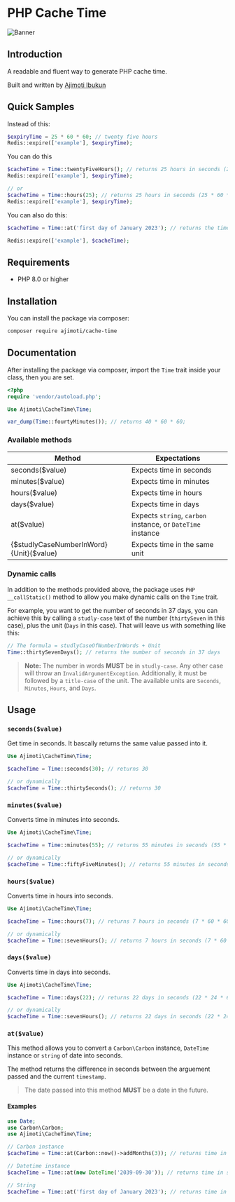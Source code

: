 # PHP Cache Time
![Banner](https://banners.beyondco.de/Cache%20Time%20Package.png?theme=dark&packageManager=composer+require&packageName=ajimoti%2Fcache-time&pattern=charlieBrown&style=style_1&description=A+more+readable+way+to+get+time+in+seconds+while+caching&md=1&showWatermark=1&fontSize=100px&images=clock)

## Introduction
A readable and fluent way to generate PHP cache time.

Built and written by [Ajimoti Ibukun](https://www.linkedin.com/in/ibukun-ajimoti-3420a786/)

## Quick Samples
Instead of this:
```php
$expiryTime = 25 * 60 * 60; // twenty five hours
Redis::expire(['example'], $expiryTime);
```

You can do this
```php
$cacheTime = Time::twentyFiveHours(); // returns 25 hours in seconds (25 * 60 * 60)
Redis::expire(['example'], $expiryTime);

// or
$cacheTime = Time::hours(25); // returns 25 hours in seconds (25 * 60 * 60)
Redis::expire(['example'], $expiryTime);
```

You can also do this:
```php
$cacheTime = Time::at('first day of January 2023'); // returns the time difference between the present time and the first of january 2023 in seconds

Redis::expire(['example'], $cacheTime);
```

## Requirements
- PHP 8.0 or higher

## Installation
You can install the package via composer:
```bash
composer require ajimoti/cache-time
```

## Documentation
After installing the package via composer, import the `Time` trait inside your class, then you are set.
```php
<?php
require 'vendor/autoload.php';

Use Ajimoti\CacheTime\Time;

var_dump(Time::fourtyMinutes()); // returns 40 * 60 * 60;
```

### Available methods
| Method      | Expectations | 
| ----------- | ----------- |
| seconds($value)      | Expects time in seconds  |
| minutes($value)   | Expects time in minutes  |
| hours($value)   | Expects time in hours  |
| days($value)   | Expects time in days  |
| at($value)   | Expects `string`, `carbon` instance, or `DateTime` instance  |
| {$studlyCaseNumberInWord}{Unit}($value)   | Expects time in the same unit  |

### Dynamic calls
In addition to the methods provided above, the package uses `PHP` `__callStatic()` method to allow you make dynamic calls on the `Time` trait.

For example, you want to get the number of seconds in 37 days, you can achieve this by calling a `studly-case` text of the number (`thirtySeven` in this case), plus the unit (`Days` in this case). That will leave us with something like this:

```php
// The formula = studlyCaseOfNumberInWords + Unit
Time::thirtySevenDays(); // returns the number of seconds in 37 days
```

> **Note:** The number in words **MUST** be in `studly-case`. Any other case will throw an `InvalidArgumentException`. Additionally, it must be followed by a `title-case` of the unit. The available units are `Seconds`, `Minutes`, `Hours`, and `Days`.


## Usage
### `seconds($value)`
Get time in seconds. It bascally returns the same value passed into it.
```php
Use Ajimoti\CacheTime\Time;

$cacheTime = Time::seconds(30); // returns 30

// or dynamically
$cacheTime = Time::thirtySeconds(); // returns 30
```

### `minutes($value)`
Converts time in minutes into seconds.
```php
Use Ajimoti\CacheTime\Time;

$cacheTime = Time::minutes(55); // returns 55 minutes in seconds (55 * 60)

// or dynamically
$cacheTime = Time::fiftyFiveMinutes(); // returns 55 minutes in seconds (55 * 60)
```

### `hours($value)`
Converts time in hours into seconds.
```php
Use Ajimoti\CacheTime\Time;

$cacheTime = Time::hours(7); // returns 7 hours in seconds (7 * 60 * 60)

// or dynamically
$cacheTime = Time::sevenHours(); // returns 7 hours in seconds (7 * 60 * 60)
```

### `days($value)`
Converts time in days into seconds.
```php
Use Ajimoti\CacheTime\Time;

$cacheTime = Time::days(22); // returns 22 days in seconds (22 * 24 * 60 * 60)

// or dynamically
$cacheTime = Time::sevenHours(); // returns 22 days in seconds (22 * 24 * 60 * 60)
```

### `at($value)`
This method allows you to convert a `Carbon\Carbon` instance, `DateTime` instance or  `string` of date into seconds. 

The method returns the difference in seconds between the arguement passed and the current `timestamp`.

> The date passed into this method **MUST** be a date in the future.

#### Examples
```php
use Date;
use Carbon\Carbon;
use Ajimoti\CacheTime\Time;

// Carbon instance
$cacheTime = Time::at(Carbon::now()->addMonths(3)); // returns time in seconds between the present timestamp and three months time

// Datetime instance
$cacheTime = Time::at(new DateTime('2039-09-30')); // returns time in seconds between the present timestamp and the date passed (2039-09-30).

// String
$cacheTime = Time::at('first day of January 2023'); // returns time in seconds between the present timestamp and the first of Januray 2023.
```

